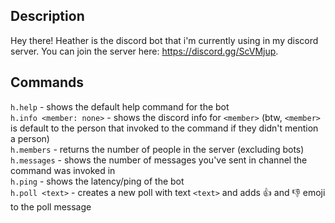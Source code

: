 ## Description
Hey there! Heather is the discord bot that i'm currently using in my discord server. You can join the server here: https://discord.gg/ScVMjup. 

## Commands
  `h.help` - shows the default help command for the bot
  <br>
  `h.info <member: none>` - shows the discord info for `<member>` (btw, `<member>` is default to the person that invoked to the command if they didn't mention a person) 
  <br>
  `h.members` - returns the number of people in the server (excluding bots)
  <br>
  `h.messages` - shows the number of messages you've sent in channel the command was invoked in
  <br>
  `h.ping` - shows the latency/ping of the bot
  <br>
  `h.poll <text>` - creates a new poll with text `<text>` and adds :thumbsup: and :thumbsdown: emoji to the poll message
  <br>
